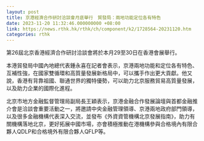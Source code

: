 ```yaml
---
layout: post
title: 京港經濟合作研討洽談會月底舉行　貿發局：兩地功能定位各有特色
date: 2023-11-20 11:32:46.000000000 +08:00
link: https://news.rthk.hk/rthk/ch/component/k2/1728564-20231120.htm
categories: rthk
---
```


第26屆北京香港經濟合作研討洽談會將於本月29至30日在香港會展舉行。

本港貿發局中國內地總代表鍾永喜在記者會表示，京港兩地功能和定位各有特色、互補性強，在國家雙循環和高質量發展新格局中，可以攜手作出更大貢獻。他又說，香港有背靠祖國、聯通世界的獨特優勢，可以助力北京服務貿易高質量發展，以及助力企業的國際化進程。

北京市地方金融監督管理局副局長王穎表示，京港金融合作發展論壇與首都金融推介會是洽談會重要活動之一，將邀請中央金融管理領導、京港兩地政府部門領導，以及很多金融機構代表深入交流，並發布《外資資管機構北京發展指南》，助力有關機構落地北京，更好拓展中國市場，亦會積極推動在港機構參與合格境內有限合夥人QDLP和合格境外有限合夥人QFLP等。
